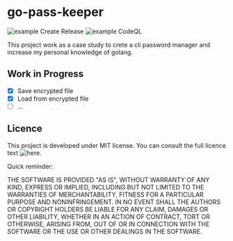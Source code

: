 # go-pass-keeper

![example Create Release](https://github.com/MauroMaia/go-pass-keep/actions/workflows/go.yml/badge.svg)
![example CodeQL](https://github.com/MauroMaia/go-pass-keep/actions/workflows/codeql-analysis.yml/badge.svg)

This project work as a case study to crete a cli password manager and increase 
my personal knowledge of golang.

## Work in Progress

- [x] Save encrypted file
- [x] Load from encrypted file
- [ ] ...

## Licence

This project is developed under MIT license. You can consult the full licence text ![here](https://github.com/MauroMaia/go-pass-keep/blob/main/LICENSE).

Quick reminder:

THE SOFTWARE IS PROVIDED "AS IS", WITHOUT WARRANTY OF ANY KIND, EXPRESS OR
IMPLIED, INCLUDING BUT NOT LIMITED TO THE WARRANTIES OF MERCHANTABILITY,
FITNESS FOR A PARTICULAR PURPOSE AND NONINFRINGEMENT. IN NO EVENT SHALL THE
AUTHORS OR COPYRIGHT HOLDERS BE LIABLE FOR ANY CLAIM, DAMAGES OR OTHER
LIABILITY, WHETHER IN AN ACTION OF CONTRACT, TORT OR OTHERWISE, ARISING FROM,
OUT OF OR IN CONNECTION WITH THE SOFTWARE OR THE USE OR OTHER DEALINGS IN THE
SOFTWARE.
